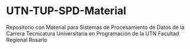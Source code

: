 # UTN-TUP-SPD-Material
Repositorio con Material para Sistemas de Procesamiento de Datos de la Carrera Tecnicatura Universitaria en Programación de la UTN Facultad Regional Rosario
